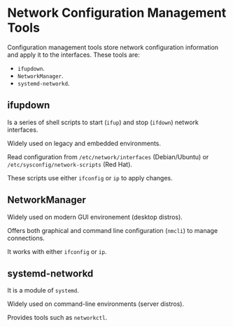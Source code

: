 # Network Configuration Management Tools

Configuration management tools store network configuration information and apply it to the interfaces. These tools are:
- `ifupdown`.
- `NetworkManager`.
- `systemd-networkd`.

## ifupdown

Is a series of shell scripts to start (`ifup`) and stop (`ifdown`) network interfaces.

Widely used on legacy and embedded environments.

Read configuration from `/etc/network/interfaces` (Debian/Ubuntu) or `/etc/sysconfig/network-scripts` (Red Hat).

These scripts use either `ifconfig` or `ip` to apply changes.

## NetworkManager

Widely used on modern GUI environement (desktop distros).

Offers both graphical and command line configuration (`nmcli`) to manage connections.

It works with either `ifconfig` or `ip`.

## systemd-networkd

It is a module of `systemd`.

Widely used on command-line environments (server distros).

Provides tools such as `networkctl`.
